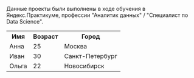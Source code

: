 Данные проекты были выполнены в ходе обучения в Яндекс.Практикуме, профессии "Аналитик данных" / "Специалист по Data Science".
<table style="width: 1000%;">
    <tr>
        <th>Имя</th>
        <th>Возраст</th>
        <th>Город</th>
    </tr>
    <tr>
        <td>Анна</td>
        <td>25</td>
        <td>Москва</td>
    </tr>
    <tr>
        <td>Иван</td>
        <td>30</td>
        <td>Санкт-Петербург</td>
    </tr>
    <tr>
        <td>Ольга</td>
        <td>22</td>
        <td>Новосибирск</td>
    </tr>
</table>

